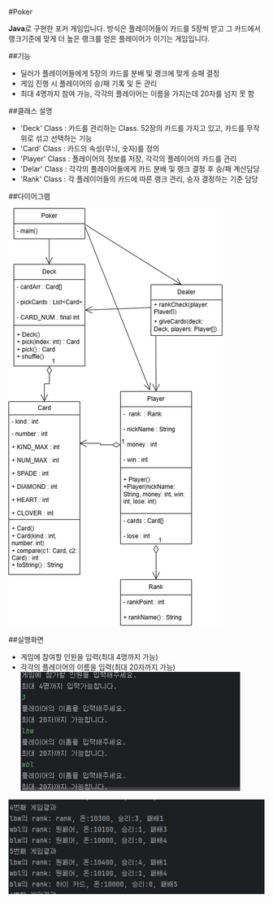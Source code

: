 #Poker

**Java**로 구현한 포커 게임입니다. 방식은 플레이어들이 카드를 5장씩 받고 그 카드에서 랭크기준에 맞게 더 높은 랭크를 얻은 플레이어가 이기는 게임입니다.

##기능

- 딜러가 플레이어들에게 5장의 카드를 분배 및 랭크에 맞게 승패 결정
- 게임 진행 시 플레이어의 승/패 기록 및 돈 관리
- 최대 4명까지 참여 가능, 각각의 플레이어는 이름을 가지는데 20자를 넘지 못 함

##클래스 설명

- 'Deck' Class : 카드를 관리하는 Class. 52장의 카드를 가지고 있고, 카드를 무작위로 섞고 선택하는 기능
- 'Card' Class : 카드의 속성(무늬, 숫자)를 정의
- 'Player' Class : 플레이어의 정보를 저장, 각각의 플레이어의 카드를 관리
-  'Delar' Class : 각각의 플레이어들에게 카드 분배 및 랭크 결정 후 승/패 계산담당
-  'Rank' Class : 각 플레이어들의 카드에 따른 랭크 관리, 승자 결정하는 기준 담당

##다이어그램


![Poker Drawio Diagram](./Poker.drawio.png)

##실행화면

- 게임에 참여할 인원을 입력(최대 4명까지 가능)
- 각각의 플레이어의 이름을 입력(최대 20자까지 가능)
![excute1](excute1.jpg)


![excute2](excute2.jpg)
